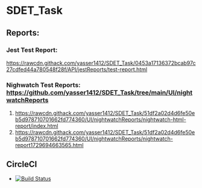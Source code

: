 # SDET_Task

## Reports:

### Jest Test Report: 
https://rawcdn.githack.com/yasser1412/SDET_Task/0453a17136372bcab97c27cdfed44a780548f28f/API/jestReports/test-report.html

### Nighwatch Test Reports: https://github.com/yasser1412/SDET_Task/tree/main/UI/nightwatchReports

1. https://rawcdn.githack.com/yasser1412/SDET_Task/51df2a02d4d6fe50eb5d978710701662fd774360/UI/nightwatchReports/nightwatch-html-report/index.html
2. https://rawcdn.githack.com/yasser1412/SDET_Task/51df2a02d4d6fe50eb5d978710701662fd774360/UI/nightwatchReports/nightwatch-report1729694663565.html


## CircleCI

- [![Build Status](https://circleci.com/gh/Yasser/SDET-Task.svg?style=shield)](https://circleci.com/gh/Yasser/SDET-Task)